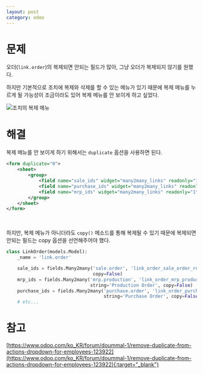 ```yaml
---
layout: post
category: odoo
---
```


# 문제

오더(`link.order`)의 복제되면 안되는 필드가 많아, 그냥 오더가 복제되지 않기를 원했다.

하지만 기본적으로 조치에 복제와 삭제를 할 수 있는 메뉴가 있기 때문에 복제 메뉴를 누르게 될 가능성이 조금이라도 있어 복제 메뉴를 안 보이게 하고 싶었다.

![조치의 복제 메뉴](/no-access-please/assets/image/2021-11-15-remove-duplicate-from-actions-dropdown-in-odoo/1.png)

# 해결

복제 메뉴를 안 보이게 하기 위해서는 `duplicate` 옵션을 사용하면 된다.

```xml
<form duplicate="0">
    <sheet>
        <group>
            <field name="sale_ids" widget="many2many_links" readonly="1"/>
            <field name="purchase_ids" widget="many2many_links" readonly="1"/>
            <field name="mrp_ids" widget="many2many_links" readonly="1"/>
        </group>
    </sheet>
</form>
```

<br>

하지만, 복제 메뉴가 아니더라도 `copy()` 메소드를 통해 복제될 수 있기 때문에 복제되면 안되는 필드는 copy 옵션을 선언해주어야 했다.

```py
class LinkOrder(models.Model):
    _name = 'link.order'

    sale_ids = fields.Many2many('sale.order', 'link_order_sale_order_rel', 'link_id', 'sale_id', string='Sale Order',
                                copy=False)
    mrp_ids = fields.Many2many('mrp.production', 'link_order_mrp_production_rel', 'link_id', 'mrp_id',
                               string='Production Order', copy=False)
    purchase_ids = fields.Many2many('purchase.order', 'link_order_purchase_order_rel', 'link_id', 'purchase_id',
                                    string='Purchase Order', copy=False)
    # etc...
```

# 참고

[https://www.odoo.com/ko_KR/forum/doummal-1/remove-duplicate-from-actions-dropdown-for-employees-123922](https://www.odoo.com/ko_KR/forum/doummal-1/remove-duplicate-from-actions-dropdown-for-employees-123922){:target="_blank"}
